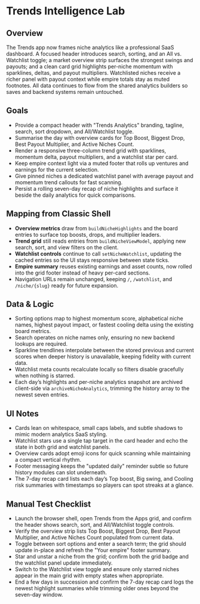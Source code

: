 # Trends Intelligence Lab

## Overview
The Trends app now frames niche analytics like a professional SaaS dashboard. A focused header introduces search, sorting, and an All vs. Watchlist toggle; a market overview strip surfaces the strongest swings and payouts; and a clean card grid highlights per-niche momentum with sparklines, deltas, and payout multipliers. Watchlisted niches receive a richer panel with payout context while empire totals stay as muted footnotes. All data continues to flow from the shared analytics builders so saves and backend systems remain untouched.

## Goals
- Provide a compact header with "Trends Analytics" branding, tagline, search, sort dropdown, and All/Watchlist toggle.
- Summarise the day with overview cards for Top Boost, Biggest Drop, Best Payout Multiplier, and Active Niches Count.
- Render a responsive three-column trend grid with sparklines, momentum delta, payout multipliers, and a watchlist star per card.
- Keep empire context light via a muted footer that rolls up ventures and earnings for the current selection.
- Give pinned niches a dedicated watchlist panel with average payout and momentum trend callouts for fast scanning.
- Persist a rolling seven-day recap of niche highlights and surface it beside the daily analytics for quick comparisons.

## Mapping from Classic Shell
- **Overview metrics** draw from `buildNicheHighlights` and the board entries to surface top boosts, drops, and multiplier leaders.
- **Trend grid** still reads entries from `buildNicheViewModel`, applying new search, sort, and view filters on the client.
- **Watchlist controls** continue to call `setNicheWatchlist`, updating the cached entries so the UI stays responsive between state ticks.
- **Empire summary** reuses existing earnings and asset counts, now rolled into the grid footer instead of heavy per-card sections.
- Navigation URLs remain unchanged, keeping `/`, `/watchlist`, and `/niche/{slug}` ready for future expansion.

## Data & Logic
- Sorting options map to highest momentum score, alphabetical niche names, highest payout impact, or fastest cooling delta using the existing board metrics.
- Search operates on niche names only, ensuring no new backend lookups are required.
- Sparkline trendlines interpolate between the stored previous and current scores when deeper history is unavailable, keeping fidelity with current data.
- Watchlist meta counts recalculate locally so filters disable gracefully when nothing is starred.
- Each day’s highlights and per-niche analytics snapshot are archived client-side via `archiveNicheAnalytics`, trimming the history array to the newest seven entries.

## UI Notes
- Cards lean on whitespace, small caps labels, and subtle shadows to mimic modern analytics SaaS styling.
- Watchlist stars use a single tap target in the card header and echo the state in both grid and watchlist panels.
- Overview cards adopt emoji icons for quick scanning while maintaining a compact vertical rhythm.
- Footer messaging keeps the "updated daily" reminder subtle so future history modules can slot underneath.
- The 7-day recap card lists each day’s Top boost, Big swing, and Cooling risk summaries with timestamps so players can spot streaks at a glance.

## Manual Test Checklist
- Launch the browser shell, open Trends from the Apps grid, and confirm the header shows search, sort, and All/Watchlist toggle controls.
- Verify the overview strip lists Top Boost, Biggest Drop, Best Payout Multiplier, and Active Niches Count populated from current data.
- Toggle between sort options and enter a search term; the grid should update in-place and refresh the "Your empire" footer summary.
- Star and unstar a niche from the grid; confirm both the grid badge and the watchlist panel update immediately.
- Switch to the Watchlist view toggle and ensure only starred niches appear in the main grid with empty states when appropriate.
- End a few days in succession and confirm the 7-day recap card logs the newest highlight summaries while trimming older ones beyond the seven-day window.
